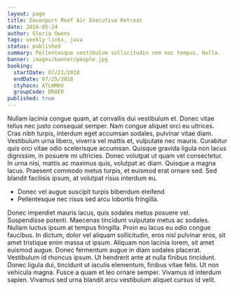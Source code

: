 ```yaml
---
layout: page
title: Davenport Reef Air Executive Retreat
date: 2016-05-24
author: Gloria Owens
tags: weekly links, java
status: published
summary: Pellentesque vestibulum sollicitudin sem nec tempus. Nulla.
banner: images/banner/people.jpg
booking:
  startDate: 07/21/2018
  endDate: 07/25/2018
  ctyhocn: ATLHMHX
  groupCode: DRAER
published: true
---
```

Nullam lacinia congue quam, at convallis dui vestibulum et. Donec vitae tellus nec justo consequat semper. Nam congue aliquet orci eu ultrices. Cras nibh turpis, interdum eget accumsan sodales, pulvinar vitae diam. Vestibulum urna libero, viverra vel mattis et, vulputate nec mauris. Curabitur quis orci vitae odio scelerisque accumsan. Quisque gravida ligula non lacus dignissim, in posuere mi ultricies. Donec volutpat ut quam vel consectetur. In urna nisi, mattis ac maximus quis, volutpat ac diam. Quisque a magna lacus. Praesent commodo metus turpis, et euismod erat ornare sed. Sed blandit facilisis ipsum, at volutpat risus interdum eu.

* Donec vel augue suscipit turpis bibendum eleifend
* Pellentesque nec risus sed arcu lobortis fringilla.

Donec imperdiet mauris lacus, quis sodales metus posuere vel. Suspendisse potenti. Maecenas tincidunt vulputate metus ac sodales. Nullam luctus ipsum at tempus fringilla. Proin eu lacus eu odio congue faucibus. In dictum, dolor vel aliquam sollicitudin, eros nisl pulvinar eros, sit amet tristique enim massa ut ipsum. Aliquam non lacinia lorem, sit amet euismod augue. Donec fermentum augue in diam sodales placerat. Vestibulum id rhoncus ipsum. Ut hendrerit ante at nulla finibus tincidunt. Donec ligula dui, tincidunt ut iaculis elementum, finibus vitae felis. Ut non vehicula magna. Fusce a quam et leo ornare semper. Vivamus id interdum sapien. Vivamus sed urna blandit arcu vestibulum aliquet cursus id velit.
